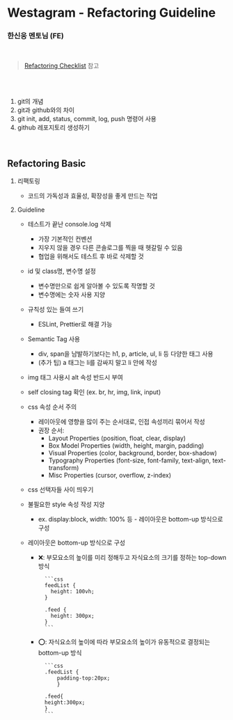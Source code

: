 # Westagram - Refactoring Guideline

### 한신웅 멘토님 (FE)

<br>

> [Refactoring Checklist](https://study.wecode.co.kr/session/content/193) 참고

<br><br>

1. git의 개념
2. git과 github와의 차이
3. git init, add, status, commit, log, push 명령어 사용
4. github 레포지토리 생성하기

<br>

## Refactoring Basic

1.  리팩토링
    - 코드의 가독성과 효율성, 확장성을 좋게 만드는 작업
2.  Guideline

    - 테스트가 끝난 console.log 삭제
      - 가장 기본적인 컨벤션
      - 지우지 않을 경우 다른 콘솔로그를 찍을 때 헷갈릴 수 있음
      - 협업을 위해서도 테스트 후 바로 삭제할 것
    - id 및 class명, 변수명 설정
      - 변수명만으로 쉽게 알아볼 수 있도록 작명할 것
      - 변수명에는 숫자 사용 지양
    - 규칙성 있는 들여 쓰기
      - ESLint, Prettier로 해결 가능
    - Semantic Tag 사용
      - div, span을 남발하기보다는 h1, p, article, ul, li 등 다양한 태그 사용
      - (추가 팁) a 태그는 li를 감싸지 말고 li 안에 작성
    - img 태그 사용시 alt 속성 반드시 부여
    - self closing tag 확인 (ex. br, hr, img, link, input)
    - css 속성 순서 주의
      - 레이아웃에 영향을 많이 주는 순서대로, 인접 속성끼리 묶어서 작성
      - 권장 순서:
        - Layout Properties (position, float, clear, display)
        - Box Model Properties (width, height, margin, padding)
        - Visual Properties (color, background, border, box-shadow)
        - Typography Properties (font-size, font-family, text-align, text-transform)
        - Misc Properties (cursor, overflow, z-index)
    - css 선택자들 사이 띄우기
    - 불필요한 style 속성 작성 지양

      - ex. display:block, width: 100% 등 - 레이아웃은 bottom-up 방식으로 구성

    - 레이아웃은 bottom-up 방식으로 구성

      - ❌: 부모요소의 높이를 미리 정해두고 자식요소의 크기를 정하는 top-down 방식

              ```css
              feedList {
                height: 100vh;
              }

              .feed {
                height: 300px;
              }
              ```

      - ⭕️: 자식요소의 높이에 따라 부모요소의 높이가 유동적으로 결정되는 bottom-up 방식

              ```css
              .feedList {
                  padding-top:20px;
                  }

              .feed{
              height:300px;
              }
              ```

